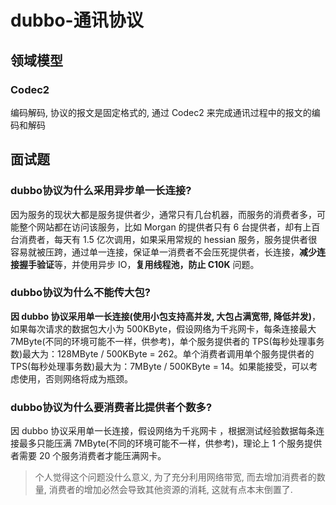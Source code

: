 # dubbo-通讯协议

## 领域模型

### Codec2

编码解码, 协议的报文是固定格式的, 通过 Codec2 来完成通讯过程中的报文的编码和解码

## 面试题

### dubbo协议为什么采用异步单一长连接?

因为服务的现状大都是服务提供者少，通常只有几台机器，而服务的消费者多，可能整个网站都在访问该服务，比如 Morgan 的提供者只有 6 台提供者，却有上百台消费者，每天有 1.5 亿次调用，如果采用常规的 hessian 服务，服务提供者很容易就被压跨，通过单一连接，保证单一消费者不会压死提供者，长连接，**减少连接握手验证**等，并使用异步 IO，**复用线程池，防止 C10K** 问题。

### dubbo协议为什么不能传大包?

**因 dubbo 协议采用单一长连接(使用小包支持高并发, 大包占满宽带, 降低并发)**，如果每次请求的数据包大小为 500KByte，假设网络为千兆网卡，每条连接最大 7MByte(不同的环境可能不一样，供参考)，单个服务提供者的 TPS(每秒处理事务数)最大为：128MByte / 500KByte = 262。单个消费者调用单个服务提供者的 TPS(每秒处理事务数)最大为：7MByte / 500KByte = 14。如果能接受，可以考虑使用，否则网络将成为瓶颈。

### dubbo协议为什么要消费者比提供者个数多?

因 dubbo 协议采用单一长连接，假设网络为千兆网卡 ，根据测试经验数据每条连接最多只能压满 7MByte(不同的环境可能不一样，供参考)，理论上 1 个服务提供者需要 20 个服务消费者才能压满网卡。

> 个人觉得这个问题没什么意义, 为了充分利用网络带宽, 而去增加消费者的数量, 消费者的增加必然会导致其他资源的消耗, 这就有点本末倒置了.